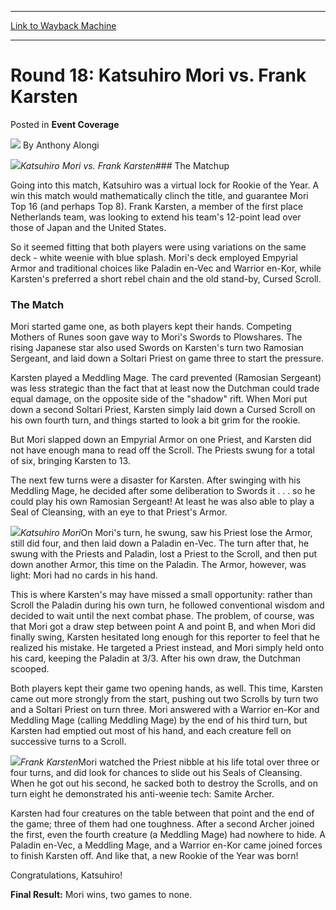 
---
[Link to Wayback Machine](https://web.archive.org/web/20220522114002/https://magic.wizards.com/en/articles/archive/event-coverage/round-18-katsuhiro-mori-vs-frank-karsten-2000-01-01)

[_metadata_:author]:- "Anthony Alongi"
[_metadata_:description]:- "Katsuhiro Mori vs. Frank KarstenThe Matchup Going into this match, Katsuhiro was a virtual lock for Rookie of the Year. A win this match would mathematically clinch the title, and guarantee Mori Top 16 (and perhaps Top 8). Frank Karsten, a member of the first place Netherlands team, was looking to extend his team's 12-point lead over those of Japan and the United States. So it"
[_metadata_:generator]:- "Drupal 7 (http://drupal.org)"
[_metadata_:node]:- "753436"
[_metadata_:publish_date]:- "2000-01-01"
[_metadata_:source]:- "div-main-content"
[_metadata_:title]:- "Round 18: Katsuhiro Mori vs. Frank Karsten"
[_metadata_:wayback_capture_timestamp]:- "2022-05-22 11:40:02"
[_metadata_:wayback_raw_url]:- "https://web.archive.org/web/20220522114002id_/https://magic.wizards.com/en/articles/archive/event-coverage/round-18-katsuhiro-mori-vs-frank-karsten-2000-01-01"
[_metadata_:wayback_url]:- "https://magic.wizards.com/en/articles/archive/event-coverage/round-18-katsuhiro-mori-vs-frank-karsten-2000-01-01"
---


Round 18: Katsuhiro Mori vs. Frank Karsten
==========================================



 Posted in **Event Coverage**







![](https://media.magic.wizards.com/styles/auth_small/public/images/person/authorpic_anthonyalongi.jpg)
By Anthony Alongi











![](https://media.magic.wizards.com/image_legacy_migration/sideboard/images/Worlds2001/667.jpg)*Katsuhiro Mori vs. Frank Karsten*### The Matchup


Going into this match, Katsuhiro was a virtual lock for Rookie of the Year. A win this match would mathematically clinch the title, and guarantee Mori Top 16 (and perhaps Top 8). Frank Karsten, a member of the first place Netherlands team, was looking to extend his team's 12-point lead over those of Japan and the United States.


So it seemed fitting that both players were using variations on the same deck - white weenie with blue splash. Mori's deck employed Empyrial Armor and traditional choices like Paladin en-Vec and Warrior en-Kor, while Karsten's preferred a short rebel chain and the old stand-by, Cursed Scroll.


### The Match


Mori started game one, as both players kept their hands. Competing Mothers of Runes soon gave way to Mori's Swords to Plowshares. The rising Japanese star also used Swords on Karsten's turn two Ramosian Sergeant, and laid down a Soltari Priest on game three to start the pressure.


Karsten played a Meddling Mage. The card prevented (Ramosian Sergeant) was less strategic than the fact that at least now the Dutchman could trade equal damage, on the opposite side of the "shadow" rift. When Mori put down a second Soltari Priest, Karsten simply laid down a Cursed Scroll on his own fourth turn, and things started to look a bit grim for the rookie.


But Mori slapped down an Empyrial Armor on one Priest, and Karsten did not have enough mana to read off the Scroll. The Priests swung for a total of six, bringing Karsten to 13.


The next few turns were a disaster for Karsten. After swinging with his Meddling Mage, he decided after some deliberation to Swords it . . . so he could play his own Ramosian Sergeant! At least he was also able to play a Seal of Cleansing, with an eye to that Priest's Armor.


![](https://media.magic.wizards.com/image_legacy_migration/sideboard/images/Worlds2001/669.jpg)*Katsuhiro Mori*On Mori's turn, he swung, saw his Priest lose the Armor, still did four, and then laid down a Paladin en-Vec. The turn after that, he swung with the Priests and Paladin, lost a Priest to the Scroll, and then put down another Armor, this time on the Paladin. The Armor, however, was light: Mori had no cards in his hand.


This is where Karsten's may have missed a small opportunity: rather than Scroll the Paladin during his own turn, he followed conventional wisdom and decided to wait until the next combat phase. The problem, of course, was that Mori got a draw step between point A and point B, and when Mori did finally swing, Karsten hesitated long enough for this reporter to feel that he realized his mistake. He targeted a Priest instead, and Mori simply held onto his card, keeping the Paladin at 3/3. After his own draw, the Dutchman scooped.


Both players kept their game two opening hands, as well. This time, Karsten came out more strongly from the start, pushing out two Scrolls by turn two and a Soltari Priest on turn three. Mori answered with a Warrior en-Kor and Meddling Mage (calling Meddling Mage) by the end of his third turn, but Karsten had emptied out most of his hand, and each creature fell on successive turns to a Scroll.


![](https://media.magic.wizards.com/image_legacy_migration/sideboard/images/Worlds2001/668.jpg)*Frank Karsten*Mori watched the Priest nibble at his life total over three or four turns, and did look for chances to slide out his Seals of Cleansing. When he got out his second, he sacked both to destroy the Scrolls, and on turn eight he demonstrated his anti-weenie tech: Samite Archer.


Karsten had four creatures on the table between that point and the end of the game; three of them had one toughness. After a second Archer joined the first, even the fourth creature (a Meddling Mage) had nowhere to hide. A Paladin en-Vec, a Meddling Mage, and a Warrior en-Kor came joined forces to finish Karsten off. And like that, a new Rookie of the Year was born!


Congratulations, Katsuhiro!


**Final Result:** Mori wins, two games to none.







